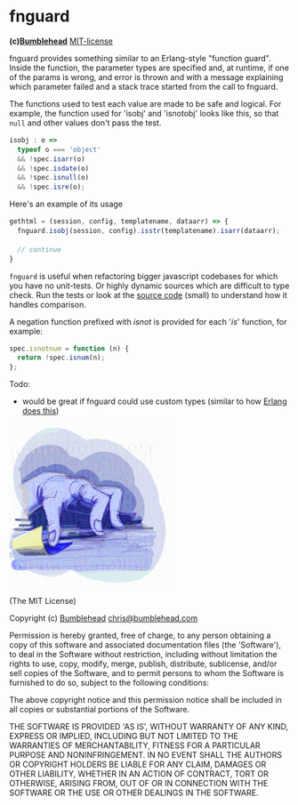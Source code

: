 fnguard
=======
**(c)[Bumblehead][0]** [MIT-license](#license)

fnguard provides something similar to an Erlang-style "function guard". Inside the function, the parameter types are specified and, at runtime, if one of the params is wrong, and error is thrown and with a message explaining which parameter failed and a stack trace started from the call to fnguard.

The functions used to test each value are made to be safe and logical. For example, the function used for 'isobj' and 'isnotobj' looks like this, so that `null` and other values don't pass the test.

``` javascript
isobj : o =>
  typeof o === 'object'
  && !spec.isarr(o)
  && !spec.isdate(o)
  && !spec.isnull(o)
  && !spec.isre(o);
```

Here's an example of its usage
```javascript
gethtml = (session, config, templatename, dataarr) => {
  fnguard.isobj(session, config).isstr(templatename).isarr(dataarr);
  
  // continue
}
```

`fnguard` is useful when refactoring bigger javascript codebases for which you have no unit-tests. Or highly dynamic sources which are difficult to type check. Run the tests or look at the [source code][1] (small) to understand how it handles comparison.

A negation function prefixed with _isnot_ is provided for each '_is_' function, for example:

```javascript
spec.isnotnum = function (n) {
  return !spec.isnum(n);
};
```


Todo:
 - would be great if fnguard could use custom types (similar to how [Erlang does this][3])


[0]: http://www.bumblehead.com                            "bumblehead"
[1]: https://github.com/iambumblehead/fnguard/blob/main/fnguard.js
[2]: https://github.com/iambumblehead/fnguardrm
[3]: http://www.erlang.org/doc/reference_manual/typespec.html "erlang type spec"


 ![scrounge](https://github.com/iambumblehead/scroungejs/raw/main/img/hand.png) 

(The MIT License)

Copyright (c) [Bumblehead][0] <chris@bumblehead.com>

Permission is hereby granted, free of charge, to any person obtaining a copy of this software and associated documentation files (the 'Software'), to deal in the Software without restriction, including without limitation the rights to use, copy, modify, merge, publish, distribute, sublicense, and/or sell copies of the Software, and to permit persons to whom the Software is furnished to do so, subject to the following conditions:

The above copyright notice and this permission notice shall be included in all copies or substantial portions of the Software.

THE SOFTWARE IS PROVIDED 'AS IS', WITHOUT WARRANTY OF ANY KIND, EXPRESS OR IMPLIED, INCLUDING BUT NOT LIMITED TO THE WARRANTIES OF MERCHANTABILITY, FITNESS FOR A PARTICULAR PURPOSE AND NONINFRINGEMENT. IN NO EVENT SHALL THE AUTHORS OR COPYRIGHT HOLDERS BE LIABLE FOR ANY CLAIM, DAMAGES OR OTHER LIABILITY, WHETHER IN AN ACTION OF CONTRACT, TORT OR OTHERWISE, ARISING FROM, OUT OF OR IN CONNECTION WITH THE SOFTWARE OR THE USE OR OTHER DEALINGS IN THE SOFTWARE.
